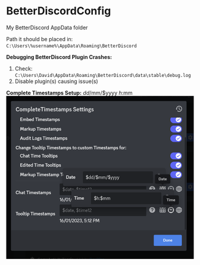 # BetterDiscordConfig
My BetterDiscord AppData folder

Path it should be placed in:
`C:\Users\%username%\AppData\Roaming\BetterDiscord`

**Debugging BetterDiscord Plugin Crashes:**
1. Check: `C:\Users\David\AppData\Roaming\BetterDiscord\data\stable\debug.log`
2. Disable plugin(s) causing issue(s)

**Complete Timestamps Setup:**
$dd/$mm/$yyyy
$h:$mm
![TimestampPic](https://github.com/DavoDC/BetterDiscordConfig/blob/main/CompleteTimestampsConfig.png)